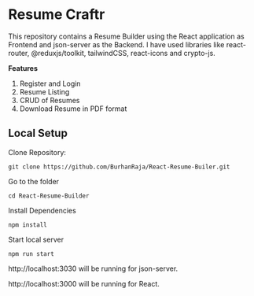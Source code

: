 # Resume Craftr

This repository contains a Resume Builder using the React application as Frontend and json-server as the Backend. I have used libraries like react-router, @reduxjs/toolkit, tailwindCSS, react-icons and crypto-js.

**Features**

1. Register and Login
2. Resume Listing
3. CRUD of Resumes
4. Download Resume in PDF format


## Local Setup

Clone Repository:

```
git clone https://github.com/BurhanRaja/React-Resume-Builer.git
```

Go to the folder

```
cd React-Resume-Builder
```

Install Dependencies

```
npm install
```

Start local server

```
npm run start
```

http://localhost:3030 will be running for json-server.

http://localhost:3000 will be running for React.
